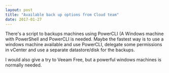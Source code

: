 ```yaml
---
layout: post
title: "Available back up options from Cloud team"
date: 2017-01-27
---
```


There's a script to backups machines using PowerCLI (A Windows machine with PowerShell and PowerCLI is needed. Maybe the fastest way is to use a windows machine available and use PowerCLI, delegate some permissions in vCenter and use a separate datastore/disk for the
backups.

I would also give a try to Veeam Free, but a powerful windows machines is normally needed.

